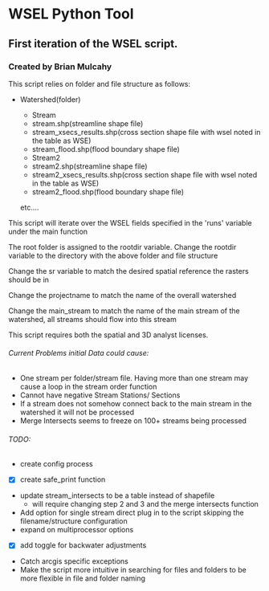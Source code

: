 # WSEL Python Tool
## First iteration of the WSEL script.
### Created by Brian Mulcahy
This script relies on folder and file structure as follows:
- Watershed(folder)
  -  Stream
    -  stream.shp(streamline shape file)
    -  stream_xsecs_results.shp(cross section shape file with wsel noted in the table as WSE)
    -  stream_flood.shp(flood boundary shape file)
  -  Stream2
    -  stream2.shp(streamline shape file)
    -  stream2_xsecs_results.shp(cross section shape file with wsel noted in the table as WSE)
    -  stream2_flood.shp(flood boundary shape file)


  etc....

This script will iterate over the WSEL fields specified in the 'runs' variable under the main function

The root folder is assigned to the rootdir variable. Change the rootdir variable to the directory with the above folder and file structure

Change the sr variable to match the desired spatial reference the rasters should be in

Change the projectname to match the name of the overall watershed

Change the main_stream to match the name of the main stream of the watershed, all streams should flow into this stream


This script requires both the spatial and 3D analyst licenses.

###### Current Problems initial Data could cause:
- One stream per folder/stream file. Having more than one stream may cause a loop in the stream order function
- Cannot have negative Stream Stations/ Sections
- If a stream does not somehow connect back to the main stream in the watershed it will not be processed
- Merge Intersects seems to freeze on 100+ streams being processed

###### TODO:
- create config process
- [x] create safe_print function
- update stream_intersects to be a table instead of shapefile
  - will require changing step 2 and 3 and the merge intersects function
- Add option for single stream direct plug in to the script skipping the filename/structure configuration
- expand on multiprocessor options
- [x] add toggle for backwater adjustments
- Catch arcgis specific exceptions
- Make the script more intuitive in searching for files and folders to be more flexible in file and folder naming
